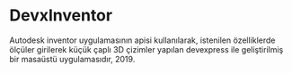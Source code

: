 # DevxInventor

Autodesk inventor uygulamasının apisi kullanılarak, istenilen özelliklerde ölçüler girilerek küçük çaplı 3D çizimler yapılan devexpress ile geliştirilmiş bir masaüstü uygulamasıdır, 2019.
